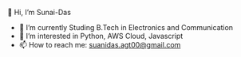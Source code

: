 
👋 Hi, I’m Sunai-Das
- 🔭 I’m currently Studing B.Tech in Electronics and Communication
- 👀 I’m interested in Python, AWS Cloud, Javascript
- 📫 How to reach me: suanidas.agt00@gmail.com



